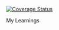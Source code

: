 [![Coverage Status](https://coveralls.io/repos/github/vtkrishn/Learning/badge.svg?branch=master)](https://coveralls.io/github/vtkrishn/Learning?branch=master)

My Learnings
